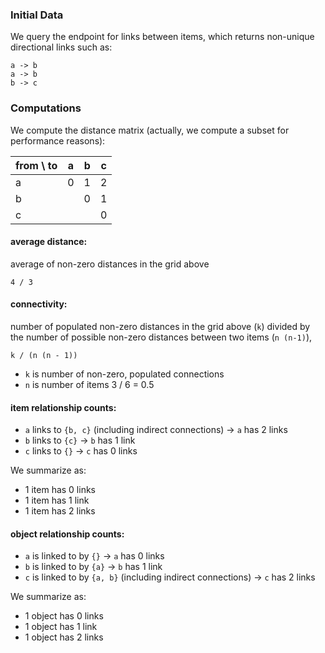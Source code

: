 ### Initial Data

We query the endpoint for links between items, which returns non-unique directional links such as:

```
a -> b
a -> b
b -> c
```

### Computations

We compute the distance matrix (actually, we compute a subset for performance reasons):


| from \ to | a | b | c |
| - |---|---|---|
| a | 0 | 1 | 2 |
| b |   | 0 | 1 |
| c |   |   | 0 |

#### average distance:

average of non-zero distances in the grid above

```
4 / 3
```

#### connectivity:

number of populated non-zero distances in the grid above (`k`) divided by the number of possible non-zero distances between two items (`n (n-1)`),

```
k / (n (n - 1))
```

* `k` is number of non-zero, populated connections
* `n` is number of items
3 / 6 = 0.5

#### item relationship counts:

* `a` links to `{b, c}` (including indirect connections) -> `a` has 2 links
* `b` links to `{c}` -> `b` has 1 link
* `c` links to `{}` -> `c` has 0 links

We summarize as:

* 1 item has 0 links
* 1 item has 1 link
* 1 item has 2 links

#### object relationship counts:
* `a` is linked to by `{}` -> `a` has 0 links
* `b` is linked to by `{a}` -> `b` has 1 link
* `c` is linked to by `{a, b}` (including indirect connections) -> `c` has 2 links

We summarize as:

* 1 object has 0 links
* 1 object has 1 link
* 1 object has 2 links
